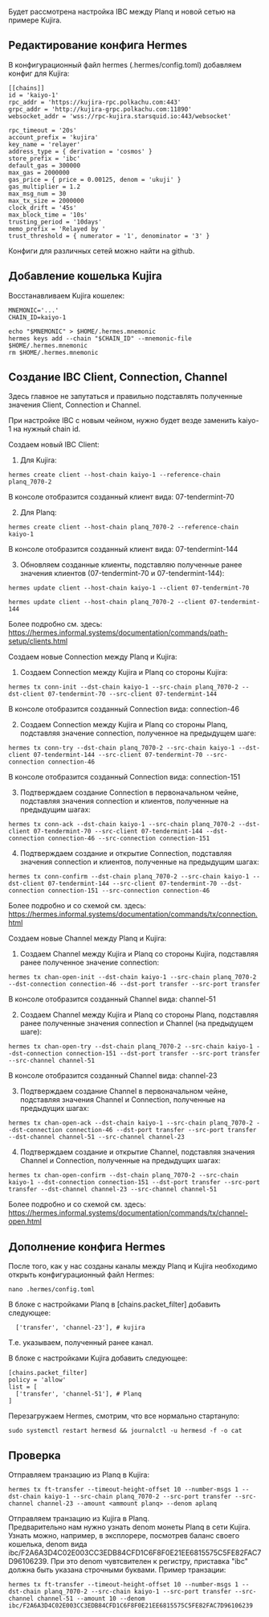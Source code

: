 Будет рассмотрена настройка IBC между Planq и новой сетью на примере Kujira.
## Редактирование конфига Hermes
В конфигурационный файл hermes (.hermes/config.toml) добавляем конфиг для Kujira:
```
[[chains]]
id = 'kaiyo-1'
rpc_addr = 'https://kujira-rpc.polkachu.com:443'
grpc_addr = 'http://kujira-grpc.polkachu.com:11890'
websocket_addr = 'wss://rpc-kujira.starsquid.io:443/websocket'

rpc_timeout = '20s'
account_prefix = 'kujira'
key_name = 'relayer'
address_type = { derivation = 'cosmos' }
store_prefix = 'ibc'
default_gas = 300000
max_gas = 2000000
gas_price = { price = 0.00125, denom = 'ukuji' }
gas_multiplier = 1.2
max_msg_num = 30
max_tx_size = 2000000
clock_drift = '45s'
max_block_time = '10s'
trusting_period = '10days'
memo_prefix = 'Relayed by '
trust_threshold = { numerator = '1', denominator = '3' }
```
Конфиги для различных сетей можно найти на github.
## Добавление кошелька Kujira
Восстанавливаем Kujira кошелек:
```
MNEMONIC='...'
CHAIN_ID=kaiyo-1

echo "$MNEMONIC" > $HOME/.hermes.mnemonic
hermes keys add --chain "$CHAIN_ID" --mnemonic-file $HOME/.hermes.mnemonic
rm $HOME/.hermes.mnemonic
```
## Создание IBC Client, Connection, Channel
Здесь главное не запутаться и правильно подставлять полученные значения Client, Connection и Channel.

При настройке IBC с новым чейном, нужно будет везде заменить kaiyo-1 на нужный chain id.

Создаем новый IBC Client:
1. Для Kujira:
```
hermes create client --host-chain kaiyo-1 --reference-chain planq_7070-2
```
В консоле отобразится созданный клиент вида: 07-tendermint-70

2. Для Planq:
```
hermes create client --host-chain planq_7070-2 --reference-chain kaiyo-1
```
В консоле отобразится созданный клиент вида: 07-tendermint-144

3. Обновляем созданные клиенты, подставляю полученные ранее значения клиентов (07-tendermint-70 и 07-tendermint-144):
```
hermes update client --host-chain kaiyo-1 --client 07-tendermint-70
```

```
hermes update client --host-chain planq_7070-2 --client 07-tendermint-144
```

Более подробно см. здесь: https://hermes.informal.systems/documentation/commands/path-setup/clients.html

Создаем новые Connection между Planq и Kujira:
1. Создаем Connection между Kujira и Planq со стороны Kujira:
```
hermes tx conn-init --dst-chain kaiyo-1 --src-chain planq_7070-2 --dst-client 07-tendermint-70 --src-client 07-tendermint-144
```
В консоле отобразится созданный Connection вида: connection-46

2. Создаем Connection между Kujira и Planq со стороны Planq, подставляя значение connection, полученное на предыдущем шаге:
```
hermes tx conn-try --dst-chain planq_7070-2 --src-chain kaiyo-1 --dst-client 07-tendermint-144 --src-client 07-tendermint-70 --src-connection connection-46
```
В консоле отобразится созданный Connection вида: connection-151

3. Подтверждаем создание Connection в первоначальном чейне, подставляя значения connection и клиентов, полученные на предыдущим шагах:
```
hermes tx conn-ack --dst-chain kaiyo-1 --src-chain planq_7070-2 --dst-client 07-tendermint-70 --src-client 07-tendermint-144 --dst-connection connection-46 --src-connection connection-151
```
4. Подтверждаем создание и открытие Connection, подставляя значения connection и клиентов, полученные на предыдущим шагах:
```
hermes tx conn-confirm --dst-chain planq_7070-2 --src-chain kaiyo-1 --dst-client 07-tendermint-144 --src-client 07-tendermint-70 --dst-connection connection-151 --src-connection connection-46
```

Более подробно и со схемой см. здесь: https://hermes.informal.systems/documentation/commands/tx/connection.html

Создаем новые Channel между Planq и Kujira:
1. Создаем Channel между Kujira и Planq со стороны Kujira, подставляя ранее полученное значение connection:
```
hermes tx chan-open-init --dst-chain kaiyo-1 --src-chain planq_7070-2 --dst-connection connection-46 --dst-port transfer --src-port transfer
```
В консоле отобразится созданный Channel вида: channel-51

2. Создаем Channel между Kujira и Planq со стороны Planq, подставляя ранее полученные значения connection и Channel (на предыдущем шаге):
```
hermes tx chan-open-try --dst-chain planq_7070-2 --src-chain kaiyo-1 --dst-connection connection-151 --dst-port transfer --src-port transfer --src-channel channel-51
```
В консоле отобразится созданный Channel вида: channel-23

3. Подтверждаем создание Channel в первоначальном чейне, подставляя значения Channel и Connection, полученные на предыдущих шагах:
```
hermes tx chan-open-ack --dst-chain kaiyo-1 --src-chain planq_7070-2 --dst-connection connection-46 --dst-port transfer --src-port transfer --dst-channel channel-51 --src-channel channel-23
```
4. Подтверждаем создание и открытие Channel, подставляя значения Channel и Connection, полученные на предыдущих шагах:
```
hermes tx chan-open-confirm --dst-chain planq_7070-2 --src-chain kaiyo-1 --dst-connection connection-151 --dst-port transfer --src-port transfer --dst-channel channel-23 --src-channel channel-51
```

Более подробно и со схемой см. здесь: https://hermes.informal.systems/documentation/commands/tx/channel-open.html

## Дополнение конфига Hermes
После того, как у нас созданы каналы между Planq и Kujira необходимо открыть конфигурационный файл Hermes:
```
nano .hermes/config.toml
```
В блоке с настройками Planq в [chains.packet_filter] добавить следующее:
```
  ['transfer', 'channel-23'], # kujira
```
Т.е. указываем, полученный ранее канал.

В блоке с настройками Kujira добавить следующее:
```
[chains.packet_filter]
policy = 'allow'
list = [
  ['transfer', 'channel-51'], # Planq
]
```

Перезагружаем Hermes, смотрим, что все нормально стартануло:
```
sudo systemctl restart hermesd && journalctl -u hermesd -f -o cat
```
## Проверка
Отправляем транзацию из Planq в Kujira:
```
hermes tx ft-transfer --timeout-height-offset 10 --number-msgs 1 --dst-chain kaiyo-1 --src-chain planq_7070-2 --src-port transfer --src-channel channel-23 --amount <ammount planq> --denom aplanq
```
Отправляем транзацию из Kujira в Planq.</br>
Предварительно нам нужно узнать denom монеты Planq в сети Kujira. Узнать можно, например, в эксплорере, посмотрев баланс своего кошелька, denom вида ibc/F2A6A3D4C02E003CC3EDB84CFD1C6F8F0E21EE6815575C5FE82FAC7D96106239.
При это denom чувтсвителен к регистру, приставка "ibc" должна быть указана строчными буквами.
Пример транзации:
```
hermes tx ft-transfer --timeout-height-offset 10 --number-msgs 1 --dst-chain planq_7070-2 --src-chain kaiyo-1 --src-port transfer --src-channel channel-51 --amount 10 --denom ibc/F2A6A3D4C02E003CC3EDB84CFD1C6F8F0E21EE6815575C5FE82FAC7D96106239
```
